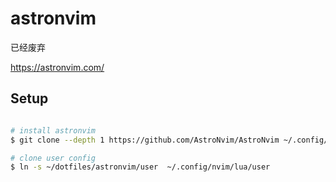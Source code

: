 # astronvim


已经废弃

https://astronvim.com/

## Setup 

```bash

# install astronvim
$ git clone --depth 1 https://github.com/AstroNvim/AstroNvim ~/.config/nvim

# clone user config
$ ln -s ~/dotfiles/astronvim/user  ~/.config/nvim/lua/user

```
